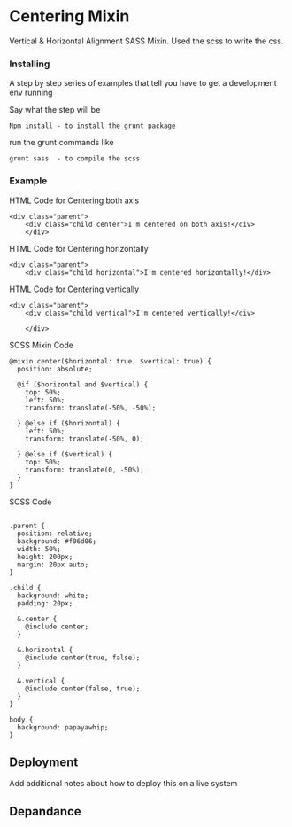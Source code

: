 # Centering Mixin
Vertical & Horizontal Alignment SASS Mixin.
Used the scss to write the css.

### Installing
A step by step series of examples that tell you have to get a development env running

Say what the step will be

```
Npm install - to install the grunt package
```

run the grunt commands like 
```
grunt sass  - to compile the scss
```



### Example 

HTML Code for Centering both axis

```
<div class="parent">  
	<div class="child center">I'm centered on both axis!</div>
	</div>
```

HTML Code for Centering  horizontally

```
<div class="parent">  
	<div class="child horizontal">I'm centered horizontally!</div>
```

HTML Code for Centering  vertically

```
<div class="parent"> 
	<div class="child vertical">I'm centered vertically!</div>
		
	</div>
```

SCSS Mixin Code

```
@mixin center($horizontal: true, $vertical: true) {
  position: absolute;

  @if ($horizontal and $vertical) {
    top: 50%;
    left: 50%;
    transform: translate(-50%, -50%);

  } @else if ($horizontal) {
    left: 50%;
    transform: translate(-50%, 0);

  } @else if ($vertical) {
    top: 50%;
    transform: translate(0, -50%);
  }
}

```
SCSS Code

```

.parent {
  position: relative;
  background: #f06d06;
  width: 50%;
  height: 200px;
  margin: 20px auto;
}

.child {
  background: white;
  padding: 20px;

  &.center {
    @include center;
  }

  &.horizontal {
    @include center(true, false);
  }

  &.vertical {
    @include center(false, true);
  }
}

body {
  background: papayawhip;
}

```


## Deployment

Add additional notes about how to deploy this on a live system

## Depandance 


